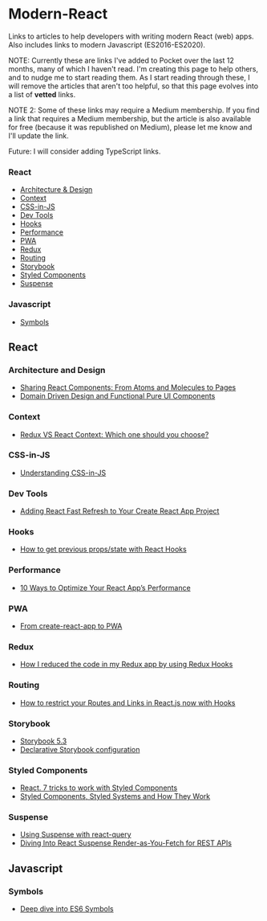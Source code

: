 # Modern-React
Links to articles to help developers with writing modern React (web) apps. Also includes links to modern Javascript (ES2016-ES2020).

NOTE: Currently these are links I've added to Pocket over the last 12 months, many of which I haven't read. I'm creating this page to help others, and to nudge me to start reading them. As I start reading through these, I will remove the articles that aren't too helpful, so that this page evolves into a list of **vetted** links. 

NOTE 2: Some of these links may require a Medium membership. If you find a link that requires a Medium membership, but the article is also available for free (because it was republished on Medium), please let me know and I'll update the link.

Future: I will consider adding TypeScript links.

### React
* [Architecture & Design](#architecture-and-design)
* [Context](#context)
* [CSS-in-JS](#css-in-js)
* [Dev Tools](#dev-tools)
* [Hooks](#hooks)
* [Performance](#performance)
* [PWA](#pwa)
* [Redux](#redux)
* [Routing](#routing)
* [Storybook](#storybook)
* [Styled Components](#styled-components)
* [Suspense](#suspense)

### Javascript
* [Symbols](#symbols)


## React

### Architecture and Design
* [Sharing React Components: From Atoms and Molecules to Pages](https://blog.bitsrc.io/sharing-react-components-from-atoms-and-molecules-to-pages)
* [Domain Driven Design and Functional Pure UI Components](https://dev.to/kmruiz/domain-driven-design-and-functional-pure-ui-components)

### Context
* [Redux VS React Context: Which one should you choose?](https://www.ibrahima-ndaw.com/blog/redux-vs-react-context-which-one-should-you-choose/)

### CSS-in-JS
* [Understanding CSS-in-JS](https://www.telerik.com/blogs/understanding-css-in-js)

### Dev Tools
* [Adding React Fast Refresh to Your Create React App Project](https://dutzi.party/react-fast-refresh/)

### Hooks
* [How to get previous props/state with React Hooks](https://blog.logrocket.com/how-to-get-previous-props-state-with-react-hooks/)

### Performance
* [10 Ways to Optimize Your React App’s Performance](https://blog.bitsrc.io/10-ways-to-optimize-your-react-apps-performance)

### PWA
* [From create-react-app to PWA](https://blog.logrocket.com/from-create-react-app-to-pwa/)

### Redux
* [How I reduced the code in my Redux app by using Redux Hooks](https://medium.com/javascript-in-plain-english/how-i-reduced-the-amount-of-code-in-my-redux-app-by-using-redux-hooks)

### Routing
* [How to restrict your Routes and Links in React.js now with Hooks](https://medium.com/craft-academy/how-to-restrict-your-routes-and-links-in-react-js-now-with-hooks)

### Storybook
* [Storybook 5.3](https://medium.com/storybookjs/storybook-5-3)
* [Declarative Storybook configuration](https://medium.com/storybookjs/declarative-storybook-configuration)

### Styled Components
* [React. 7 tricks to work with Styled Components](https://medium.com/javascript-in-plain-english/react-7-tricks-to-work-with-styled-components)
* [Styled Components, Styled Systems and How They Work](https://medium.com/rangle-io/styled-components-styled-systems-and-how-they-work)

### Suspense
* [Using Suspense with react-query](https://blog.logrocket.com/using-suspense-with-react-query/)
* [Diving Into React Suspense Render-as-You-Fetch for REST APIs](https://medium.com/better-programming/diving-into-react-suspense-render-as-you-fetch-for-rest-apis)

## Javascript

### Symbols
* [Deep dive into ES6 Symbols](https://everyday.codes/javascript/deep-dive-into-es6-symbols/)
